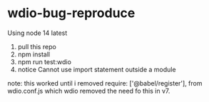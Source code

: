 # wdio-bug-reproduce
Using node 14 latest
1. pull this repo
2. npm install
3. npm run test:wdio
4. notice Cannot use import statement outside a module

note: this worked until i removed  require: ['@babel/register'], from wdio.conf.js which wdio removed the need fo this in v7.
